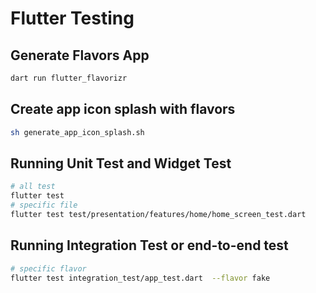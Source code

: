 # Flutter Testing

## Generate Flavors App

```bash
dart run flutter_flavorizr
```

## Create app icon splash with flavors

```bash
sh generate_app_icon_splash.sh
```

## Running Unit Test and Widget Test

```bash
# all test
flutter test
# specific file
flutter test test/presentation/features/home/home_screen_test.dart
```

## Running Integration Test or end-to-end test

```bash
# specific flavor
flutter test integration_test/app_test.dart  --flavor fake
```
